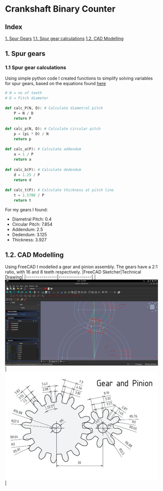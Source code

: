# Crankshaft Binary Counter

## Index
[1. Spur Gears](#1-spur-gears)
[1.1. Spur gear calculations](#11-spur-gear-calculations)
[1.2. CAD Modelling](#12-cad-modelling)

## 1. Spur gears
### 1.1 Spur gear calculations

Using simple python code I created functions to simplify solving variables for spur gears, based on the equations found [here](https://www.engineersedge.com/gear_formula.htm)
```py
# N = no of teeth
# D = Pitch diameter

def calc_P(N, D): # Calculate diametral pitch
    P = N / D
    return P

def calc_p(N, D): # Calculate circular pitch
    p = (pi * D) / N
    return p

def calc_a(P): # Calculate addendum
    a = 1 / P
    return a

def calc_b(P): # Calculate dedendum
    d = 1.25 / P
    return d

def calc_t(P): # Calculate thickness at pitch line
    t = 1.5708 / P
    return t
```
For my gears I found:
- Diametral Pitch: 0.4
- Circular Pitch: 7.854
- Addendum: 2.5
- Dedendum: 3.125
- Thickness: 3.927

## 1.2. CAD Modelling
Using FreeCAD I modelled a gear and pinion assembly. The gears have a 2:1 ratio, with 16 and 8 teeth respectively.
|FreeCAD Sketcher|Technical Drawing|
|----------------|-----------------|
|![sketcher image](/images/gears_cad.png)|![techdraw image](/images/gear_and_pinion.png)|